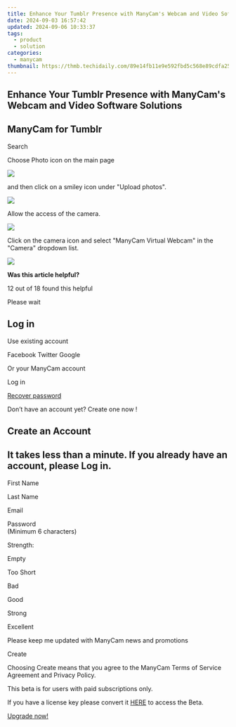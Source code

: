 ```yaml
---
title: Enhance Your Tumblr Presence with ManyCam's Webcam and Video Software Solutions
date: 2024-09-03 16:57:42
updated: 2024-09-06 10:33:37
tags:
  - product
  - solution
categories:
  - manycam
thumbnail: https://thmb.techidaily.com/89e14fb11e9e592fbd5c568e89cdfa2567dfefcd7e2cc4ffd1db69453f4dcbe5.jpg
---
```


## Enhance Your Tumblr Presence with ManyCam's Webcam and Video Software Solutions

## ManyCam for Tumblr

Search 

 Choose Photo icon on the main page

![](https://manycam.com/build/images/help/settings/tumblr1.png?v=7c8d13add9)   
  
  
 and then click on a smiley icon under "Upload photos".

![](https://manycam.com/build/images/help/settings/tumblr2.png?v=82c5dcf5bf)   
  
  
 Allow the access of the camera.

![](https://manycam.com/build/images/help/settings/tumblr3.png?v=d278c7d077)   
  
  
 Click on the camera icon and select "ManyCam Virtual Webcam" in the "Camera" dropdown list.

![](https://manycam.com/build/images/help/settings/tumblr4.png?v=30c2ae2551) 

**Was this article helpful?** 

12 out of 18 found this helpful 

  
Please wait 

## Log in

Use existing account

Facebook Twitter Google 

Or your ManyCam account

Log in 

[Recover password](https://tools.techidaily.com/manycam/products/) 

 Don’t have an account yet? Create one now ! 

## Create an Account

## It takes less than a minute. If you already have an account, please Log in.

First Name 

Last Name 

Email 

Password  
(Minimum 6 characters) 

Strength: 

Empty

Too Short

Bad

Good

Strong

Excellent

Please keep me updated with ManyCam news and promotions 

Create 

Choosing Create means that you agree to the ManyCam Terms of Service Agreement and Privacy Policy.

This beta is for users with paid subscriptions only.

If you have a license key please convert it [HERE](https://tools.techidaily.com/manycam/products/) to access the Beta.

[Upgrade now!](https://tools.techidaily.com/manycam/products/)

<ins class="adsbygoogle"
     style="display:block"
     data-ad-format="autorelaxed"
     data-ad-client="ca-pub-7571918770474297"
     data-ad-slot="1223367746"></ins>



<ins class="adsbygoogle"
     style="display:block"
     data-ad-client="ca-pub-7571918770474297"
     data-ad-slot="8358498916"
     data-ad-format="auto"
     data-full-width-responsive="true"></ins>
